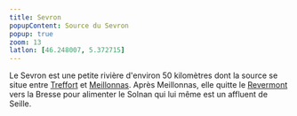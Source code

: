 ```yaml
---
title: Sevron
popupContent: Source du Sevron
popup: true
zoom: 13
latlon: [46.248007, 5.372715]
---
```


Le Sevron est une petite rivière d'environ 50&nbsp;kilomètres dont la source se situe entre
[Treffort](/tags/treffort-cuisiat/) et [Meillonnas](/tags/meillonnas/). Après
Meillonnas, elle quitte le [Revermont](/tags/revermont/) vers la Bresse pour alimenter le
Solnan qui lui même est un affluent de Seille.
